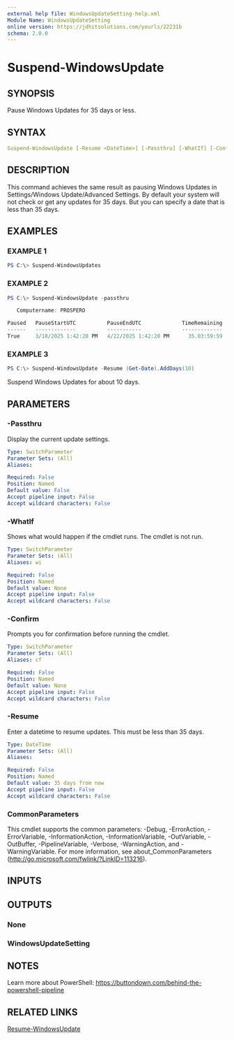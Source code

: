 ```yaml
---
external help file: WindowsUpdateSetting-help.xml
Module Name: WindowsUpdateSetting
online version: https://jdhitsolutions.com/yourls/22231b
schema: 2.0.0
---
```


# Suspend-WindowsUpdate

## SYNOPSIS

Pause Windows Updates for 35 days or less.

## SYNTAX

```yaml
Suspend-WindowsUpdate [-Resume <DateTime>] [-Passthru] [-WhatIf] [-Confirm] [<CommonParameters>]
```

## DESCRIPTION

This command achieves the same result as pausing Windows Updates in Settings/Windows Update/Advanced Settings. By default your system will not check or get any updates for 35 days. But you can specify a date that is less than 35 days.

## EXAMPLES

### EXAMPLE 1

```powershell
PS C:\> Suspend-WindowsUpdates
```

### EXAMPLE 2

```powershell
PS C:\> Suspend-WindowsUpdate -passthru

   Computername: PROSPERO

Paused   PauseStartUTC          PauseEndUTC             TimeRemaining
------   -------------          -----------             -------------
True     3/18/2025 1:42:20 PM   4/22/2025 1:42:20 PM      35.03:59:59
```

### EXAMPLE 3

```powershell
PS C:\> Suspend-WindowsUpdate -Resume (Get-Date).AddDays(10)
```

Suspend Windows Updates for about 10 days.

## PARAMETERS

### -Passthru

Display the current update settings.

```yaml
Type: SwitchParameter
Parameter Sets: (All)
Aliases:

Required: False
Position: Named
Default value: False
Accept pipeline input: False
Accept wildcard characters: False
```

### -WhatIf

Shows what would happen if the cmdlet runs. The cmdlet is not run.

```yaml
Type: SwitchParameter
Parameter Sets: (All)
Aliases: wi

Required: False
Position: Named
Default value: None
Accept pipeline input: False
Accept wildcard characters: False
```

### -Confirm

Prompts you for confirmation before running the cmdlet.

```yaml
Type: SwitchParameter
Parameter Sets: (All)
Aliases: cf

Required: False
Position: Named
Default value: None
Accept pipeline input: False
Accept wildcard characters: False
```

### -Resume

Enter a datetime to resume updates. This must be less than 35 days.

```yaml
Type: DateTime
Parameter Sets: (All)
Aliases:

Required: False
Position: Named
Default value: 35 days from now
Accept pipeline input: False
Accept wildcard characters: False
```

### CommonParameters

This cmdlet supports the common parameters: -Debug, -ErrorAction, -ErrorVariable, -InformationAction, -InformationVariable, -OutVariable, -OutBuffer, -PipelineVariable, -Verbose, -WarningAction, and -WarningVariable. For more information, see about_CommonParameters (http://go.microsoft.com/fwlink/?LinkID=113216).

## INPUTS

## OUTPUTS

### None

### WindowsUpdateSetting

## NOTES

Learn more about PowerShell: https://buttondown.com/behind-the-powershell-pipeline

## RELATED LINKS

[Resume-WindowsUpdate](Resume-WindowsUpdate.md)
